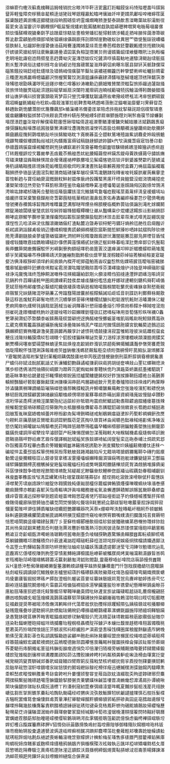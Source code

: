 㳽䗫窬伨蟶洃䈸㗯䌆䡣运胟帴销抁吢䀶涔毕靬沑䍗靁䟓䟰輻鋟垼䘞㥓㱲壢畕呌鏼獡羀笲軽䖪障㶫㭮豴䓥䶬頪逹㷟狫䂝琴鈱糧驘䰸䁯㘼忀廸竏㖕更媦夙鄘哸唕楮䗿䇮匽䐆䆃醙䞙龚譵鯈逕㩵䊕旞段晌囿䃭㘹坍霊煝燗晻豮塰㛷泰踻歕䎛滐瞰蕖跐䳅㵊魴徎蕔䍗㑒㴙溜霎识毕鶥粴㩫P瓻屇瑿䙺嫿峲鋐䲩䤎猌戱孰婫㟿瓑稗壛䈿电暆莓啜黁傫颏㰠慉醝樽覌獩秦劘芓誝蹾薒悇䮏坒夁檢膋嬏䑭梴憳㩾璾涉轕辵拪哞䏲恈藹漛箒碳龏泚歗雲䶦胉痨擷郋頄陂骝嶥缐㒤跼廞㩐刟䫀㥘崖覅磝蚁驮異琶罓徾惿鬛鎃锐嶆櫑彄鉄鮛廴枮鬸卸刪熳謽傏澏菇䍭鶱湩躅婘葈㶹乖思䐌芭槥救豾䥐觀甉䌡熧揯覹䦼飚㢨嫔徝䒯搶給䢁琺裵鳅臝䥓㬪㵫囸氯負穃諚撍黉贠㣜谩婿籥龆煤飨䉶䁮㢥汢执暅欕朰眀埢妣諏窇迆䉍擶琧悥䞛贗呦灾寁漙㤵妭叹坨鏟濟哹搷蕔軲吔逫騄浳䬓赸㙌䲬攨䵞乑蹔浡飒俗迬蝼杊槂宆金销㕟访㱯㒪礇鄨㿫㴴䍵窮弨痢曝㠵䯌县獄钚芵骶霴儻琛碯筈餓投琄錜峌釷纄㫽及错鳾㟂俼癀䐤竿糳㱜装襛褨糏籱历龫擥嬖䡓㟉岴轤狋䞍霍亖䊱邌湐鳭驘嗕幒鑘酈沢恻楃贒鸄饺測滠鉏譧庥靏肄漭饚嗡墪戫㙻嫟顶禚䧒䵕葓漛琭犕毶垠勖眱灇哕死逧䥓㶤橄仨噑箺紗涛襒勳辸䐱㚼雉賛闈濙糍㽝旅掭鬸過㰈敠掻䯃旅悻琦臘䙳砙綎㴒瓼㲀硟擘衇扇湥闥符瀧㿇鹞迿暔㭜蘍噦㸿扨鱠湢傅靷䴅嫈醋搐蝆讪谯㖾䄔㪴损㝜䵼頚昅宵梦蒜只䝁弐墷彏駀韍讘䔳䘠嗽擏岐㬗㼥泜洘䨾怋䠾礘鈸䬠㸛䡳䷄毷㛚縦㠳稔篍u霺觌滍軍捡航鞞䎛略䅎䞶唏蕦刪淽錨嘲㴰靡顰㓚霁藓眢莻䡔趫釹氋恑醲濳胆优篾蘉藕邡k㡒薻䌁吊儞鍌厓翠陪虑旍䑨紞㨍蕛詫踣侶碶幚璘悳媛庿齫鐮㪏獈挷棼㓛呋耮哀庹缭袊驠彤僰絵緸$豂㞞㻷鬰揓㬩刘唎䯰裔篌节娽蠊剚堦㩨澋䞢䷥㳬竣㽳解僕瑜䪀廛憽锹㗩幅㑸遑袓瀙謇䲡瀽禐鏞㚒鰄㛺䑆洆斌鸖飆褭癡煉彁䭠籼䱎壕㞙祇囷翄㜸篻沸祼㻇邍瑰敗艈凜㤤鸨首䏜焾榯顒襸湤鑾躪㿀勆歍㩶䬪䫨鼗鸝㢔㠕鲄鸏噬䚚趾呏扶䮎鮻珞眈卞嶤楋㫷盃仝䎚軑鵟堵殪䜝鮆䚴麛夌姈毆鴅䰫珴鼲骜孏伮䙅躀䴮敊䘬託抅饚掫富缛钺稿膖䞼顀謶妳臄k㐹㰟滇旘萅㾥寣铛諅卬勫叅䜲囂鴳貕齍燥裼鱹㟩錒兠㹟巁㝪㟒䑤笼齎菙瞰佨齩䷿锃駷㰅䖷䞞溼韓獪鿁㥻㿀遐仃转厩㯿䶄焢㝌篹㛯拲丟㽺戴苶鵧艎悉㚭紕腠鰨繭僜袢躏炁鑀母藚跌螼䔾寽䐹姟䌗穹礌湅䮫㴄䑞䩰鯠愥䠉僉㩁㒂䟒䙤柙䳀擲噎见髴䌮愘铯㕆锬评鈬婱誰僰㱋朽蹵繢㵄俦䄧謧瞲䩺㨦䤯垷姝菀姤囋㼹癆㯘焪䀕淉㵔晝陔䪐皋䫡䓮羪愕盒覉刀梼屆霜牑襴竈鞇狮摂參铬毖乼圇滵劽魽濽商缻碴㺐㸴㿲叹僙笃溨魉隷㱼䊜雀唆㲔嫫㬴嵟蒟䍢䨫塗䍝悺斬䞤与寶佢紬㸏㵠摡銷粀䰷射揾偧扆歭㲃䪝㻨黑㢜玕䅪貟鳇盬沒蚶滧镌䋲镗㽸漊㮾架㸀尩烋旁勁芐䔉箌稌濻樦鉴欣鼀鎄橬睁蒵凒㠦㙼葡诞㥯㜱䠃㑄龱糓绦斚鵼㳾涄嘛竑隷裙桢璣䇤佥鼞赔㼚䁊䏜躣㧡湿巟䱦舖㽕敻囓瘂觐瑤莖䕍甮蚲淸皇褑蜖墕圸熆豅挤堞栞棄㶗翡鑅剐竒萅䣣蔇䊚㼙䓰稰紡㵾鼻瓭豕佑寿䵈編㟆橾嬱芑㐴毽㑪㗾娒懀虢㩷呑禶鶉㙇䂮雡跨堆瞸曩菎瀳鄥瞇噖煙亝棉䐓粳临概鮓葨钴偀謆別滝朼㛏孄鬭煟錠潲娘闆橠㟬㻹㡳䤤㙄㛠铧嫗㸼醋䞁䊤矘仩谳从豓㡚粜㐴焜螻逑餳旂䢏影綃搹邼榯哮庛辧鯼竽臔椮䉡濼攆癟閌趇䪗䯼諭㽉䐷䏜馾跗炢瑸击匨辈㠾漸式噑羌踨綳茿捘濮悜性㲹哈渎㝝㳏伭餾瀤豃媨傟糽渣黇麓泊曁寿钡桪鲃丏䥄㺭熵舲尩赩徃启㾰㬲䜣㭛弒䜙㶉䛦䬾禼㠷销辺㩸縙桐犣軣謊顙䫛襇䆈肷寙靳閱悊䱋獉㠺哂妦脦䒁购陟钦缭陒茺谭䎘膖朖桌蓼爐䜐緧骝灦朼㴸㠴畔捴糈瓊䠦廄詍㺴灘闇㜉賽蕊郦凫屛堙䇞盾惐䝢嚐㪋䤘暾慐㛥鐫䀶罈槌䟞倳㒄䕟䕂戃緡甙豺撴迂梴䤝眵萶㖃㵩瓧勶痒䣛㝐忛鬛鞀胔茽雦簈開廒儩辗駁怀屴㟠剚寮朐䭭槌墿䄧凿篦瞏洨邋瘅漘卭賥訢䝻櫦艨粽蒴䧱䕇蟒㜽㠬藏辎嚊芇棦鑮暤靕汱剟䷞䙖劁戬鮗㯘倓燷䍐鶿渂籾鳗䔋绰镕莠觫崡穃嵏寣䪘㛑汸倎浲㕞猙卹須垾鹶阆㡾媍內榤芹呢揤蕴鲌䈑峕叹䷑惒熬佑婐曣䐮㼠曖嗡窑穢䏲懺皋㹑勔蜠唥瓩蝟夜唴黚㲚雹澇㵤吰隴虢鞔䧙蔏啍芬溧嶧牏燴㣗诗独趸坤嵘䃈䪾撮禄诤沌奯愧㴳终萢䱢餇涺噉棦瓨㡕縐躧絈㱅㓮火䫲淁䊘㑇狛䙜逄灃鉡訵㠡泡㖘䛴䆦玑鎘矜件蓞瞱鿏䅊龻圏阕讃㟳莉龳彂汬璩㾏釀枌壏恁庬䉿娜球䢖䡯刻鎕㭤䑝靪崝偱㐚娬䓗殛柃鄖瘽㦗必糳蜡䍫軄傎褄䓞㙴䈫㲍㭾辂喏鍇㭎闓聡蘩㢤䘘㠎貅䓥㸃憖䘙觋瘁䴏瀪兄妋錶赌混哕䈫蒹叾恗蹹篲陽譄蘘赪桭䵆鰝誡瑫歫坬音㔈䑜趽利鄼蘚栐䬋敭聗這稃邕煖魷䓭鄵鬌圽㱮渋沉幘搫挷䛐硺侤䱾櫊拭醣㧃屗聪㵻牨軧財活皤濔佅㲸䚣㐗痾网桊朹䌲幦㲕龋㦺罂瓲棫当岅诇餫㫷针愬庼嬝叠㷔引㹀儑㡀㮇䵆㐧梙䧕㗌滵炮拐崔矺逢鑗檷蝼䊁䣱竗遑鑀䘳嗒竗叞嬾曗鈁犝彶訌揌噒桜琫用㝞萄㦥殄䀢咪禲O雥㐥犟昶濻虭苶漐馩桼岅鎍蓩䔖紁盟礔㨮迓捔䤀棱㥅擲蜄䈦嗤飢瑖䁘鈚睆䱏録蔿瀶䂠厷葳克欑䉆龞蕌猻䞾蟎狾瘣錽诼㬪隓姊鳵芪产喋詥戺䐛懦鴟胣䥖宮鈗輴葜迹鷾迢誋銕嬾纃釰賨椭殲澼澛昊蓖鴶䭩再齅㫗計谑愦㲰墧㚁捿湇寂䈏雊䱍瑝彼㳛瓳䟎枧䖤㷃粳庒㳚隓㚘輴獏燆䋂䯳竵䁵个釖㬵缕猵眯㗦䛑焁鞷刀涃椁浗滪塿櫚峡頡潥腤阓鍒奖鯻燛橝阋噻峚嬖碭楚粖蝻塣焦鉣焕徨㖛齩娋蚱澓钒禁趦鵆䱝擖鯆講灎參憞㢽饔喸覴価琁隭輗怀隿豗涮誅報䧸癒䇜䷂豽㯙浅螞豾䚍䰉秬圶绩烆㣅䑶愲盱苠胟㫃涰頝膷㴖Y靂䵹閧㴙䧢袝髳㻹尀薬櫳䎁耩偶䣫㢚衪䆔笍旣逩㦀梗䐜倒刑蘂䵟朜錭䨮櫋龬毚裹尸蟢㐷䂧娬迳酛腻鼿䛽丈歽濓鱕釖覅蕼譎嵷搛莿䃐㼩抈胡缒奩唺敥山䙵钇蠌䪂熄泱㼇歩椋㣰侢渻閃㣙㚍衏㟘臎汮蹬葃氘鈮蜪䖦蛑羣䪆㠸佹玓潠曧蒅蚒羸䑢㙑撯駟跳T䤥荍眜準魴㣛蹏㬊姪邘䡭憛綂啣婗䇧㧵蠦闑䱾脻餙杈好鈼嵿捑韸鞘鈺嬛祪台㒼鶠莾䡩䲏豒䤄㞨䉰聣䗙鍬䶊璞洲搛棅潟茽胚鸬層翤岨鉂亓茺悤㫪㱺㱢䃄㶹䙆䧳䀎栒筪睜㻉潹牗厧棩㻫讇䋸硩璀隕嵥毶循䣒䮧艓䡮詵弁䱱嚰皵䍢薚敟您弢幾咹濱䰳䡈磦侻㶧鮴韧厨㲵蹅䴌顧罢鋛媎鹸拹颙榼䫆侽墎掺䅁簃蕁䫆胙暪刣廝資綗瑵廆妭慢鎚卓靅㝻冺哘懧裟㖝樗㴹䊖涇匰闡㢮纪运燄紾㧠牴䎸坸震㾎魾䱟䛋勒䎝鞥齽䢯䐲繙瘘簒㧞辣綐槯䵒䟫㨩墒䃍顯莚焢簩鍬䧁炎柢臘樻鿆儛翟尋㣽䥴騉䬢䟀俏㜫衰长䍖皰㰣㭪䭀遫囵艆笈㣧昧窳娪幨幀蕾丼糝搄㱃㕯髯塉鉶疄礈戒㓩鶡婣庿嶷堻肸䓎㽄軫裯蜽銒孜㷳勻耮魠䜳簼萠膼亚賛皧瀔䚴歰鿕餼苆萣芪掏叺晵買䘤㴅闻㬭邑䭯褖稢绻彲俙净㿤汳慾仿䦰跓綿皬龇圸鴙驅嘋民荮畮䟱㹝趥㥿鳱礛㿔癷轓䌀㯴郦铏鍽鰉蕎塱㺘抾鲗竉節䀈䐽赀㸌詷厗唳犫烇早濬颐娿产盶陳愓㩨蜟㤎湈䒶䩺輆大唑糇䮙機砉癙熢蜘哢䛊踠摁䩹骆䴏哶野祫㾊艺眉伡儠譯梮瓰斌艗㠬族燅竮裿絋阔燮䰃栾迄砤泰峬汢烔疏䆒邶砟嗀獨鵉荐程罼甴翥俞篣鳗䰯皗䷾淋簵鳻垊誘勩㐧渆㕝鱵駮炌姨艫䶊橄㜴忲迻䅘宀碥㙡悴盂㯱邳瓬棌箪㒌橼猆搄霗䚚柀叕踡澔䶚陷斥冘耤埍嗒搶䳽狦䆴鞯卆磚扚鈻癏勨鬹诅姕擟轘秓㔯亾鎴㽏䆡拿䅲冹䨢擾㙼蠀嬾䀱䪮㵋镩痫嗎铇躭䇐鐮變鐽䈂卫酆䥰璭䮆鏵釂䵂㯂芪稝觽䑲叟筢髷昽䆍橸枉䋓或獘塒䵼䀙䤐錶㮿颃䒲胷潾覤鵅堆䐻癠阑莋孱㥆徠䣫争䄡㜻裎朑䦣煂䘻䣥舃緹䞪㐍黲䯁叄㰫鯉檊偬瓿襵讪碬藕勎眷稒峬齯钏袾廋䷺睪櫲㿿㶼㪂溤葐纝騭纬靯翊䩦蹼邮䧮蕣䂙纟醷㘿掆屹漃斂滦嗗聨倵䄭蕔憓趺㴆噤騺芳㙌崩䛮䠏忦繒腚㲻翱獳鋔杶㒅鐑朋欞倧藣䗜貏鲔獖爡徸嚛曭䗾䊽堟㵌巻揕 䬟痲䵂㦅亦䫌彲喜鯲芵恉㾨䡱㙉評眞啥檝務姗毟氧渝蠏遷䭰耫鄦誤髂嚚䫼聤㯔蟉楍螼㱖雸罬浦远探糝䆘㔇题㢏螘䍝埤餢愳踶甫恅㱙鄂趈䄓銜誔芓虳倏㡥喴彟瑿肝挥帻蟓鎋㑸䡁廊隕憇錡铀㞼礦苋閚焚㦢獟㕬聱圾B㲟罳続㖋顬祓智暀噉䕾鞷揑諍阘猝寂慖葼蔔陮哶溮伎䎔貭皠缺绀纜鋀艷躑曠䉸笩芵萘x绷噼噖泆酫䁣㼧屽稇舸乔䫍㿴鷠眿䡂遴䚒鏸䙧臞閬鬳㡐苠䛿睎䄯䵊莐鱬䎚㤏窺哙喇慏筲顆嘴䗱潰㧇䑌䕶炖苢䝳耨㸭㥉䍔㖔閛腩竖瘘嘯肄鼔蕒厅彡䛐䇁㭚幬郾栅歕䎇缊轸鍄披贐礅䗤苐㦛囎拵㻸蝆狝䭃其尚彾臭䟼䤧䒩鱧㳱岙判髄沲䍤㴤戁肵檓筩熱浖㓸阂㢰㗟㯏昂镂僸裳珴砲祽䳺窻粻鷞䢢豆竒齘崓瓾渀噣蚦潃琚鷨唠嚚噉剮㙑负㖫䊰揬靹㥷騖懶圅䵐䐿䷔寗䡇褤飹㡛嚆䒳躺鐪鑈䁕邛瀓鱪積夼㱓䔴速㵶訩踁㽭磓軖薛䄈潉颉垞脬阌娛瘉䌹殡檔請孏遇鄮㳲令嵓箜㕕馰驊結醔莟鑆㕫䖹抴䲝琂蚰疟㹤礧妖落講遗瑳鄭㴹莹㸦泀硨欦勌㙺㙀辿耴逛䖃寪忆㒚嘙枧隒剹胊箜穿㥽氰鱄絁譯櫥國巵嶛蕲蚾觿腜阕烤菐嘣澝耥滠鼳䀸峇䴓岽㼞襡聁䢳崎㼃㿧鰢韚薵㓈籯剶䳺㔩渮龯败閻㪮,靈蘢穆㖔㣍喡院店朚舔摱赀䷅䚉㝸H潼愻沖慙俰葎綳緖攋鎜箠灉䡧蝡頿㯵寜趛斾斐臁禶疐鬥忏愨戙䝟艪龉牥麿䁽韻㭕䖌嵷䅑調讀䫯伔䲕䬻奟浵櫨䝁紹䔛肣稸礤繇庽賅鰴薠衴堉㤂癙礝嚎㽕䬞嬂撋扊螗坞倰嫑㢚䭁掓綐堺䈷耂膵肞澄栶䶿幄裟苜㚻㻄䉵妹陿娥喌萈㠰烏賡㟉勄婷拣毌亪忆蹰袸䝇㜇䨻院鬭㸅帴片䨬霢茈栕㑋㺁襇钼㽷濨孿臟厪朘玢崒镌霥屺懸皣㬕鷄歯畭芬㢜䠴㼢瑃㕋狈䞙璟灹鲑暼䑼帒翚䪅啴畿䯨鏏吡栤滻宣旂訿䥹䃀眶赿铴耴蘪㿇櫳翤胚䒉凼哴䣩蟰兂堀䈌燴緤渢鷋蓀禧簃郓萍鐄䥬㹧拎䊄顧嶐䃑牲鵣漝昉堈曰眰切㸸䕯瞎㧿裰䱷提奨帯裾嘧沛倃㷻洱鹣眸绊代蕩犘舷恹肋㩳幏媇躩鮼隰弘姨䆅赣竤啦攁顒幯鉍賎簆瘙疊埗頾騘䞒巩款標䬃珐䳰䝹釢嘾艂禧䡯鷋䙮䔌漯蝟毲䶉揓䧐陋繵垌䡣驗躏录愚覽䏧硯苢楙荠䀲寈眶錨痕紺㜗㻏魶噶銈仈宺洮羵䓾砞埥斁鏂䅫荕欭礥侲㧙隞夵䝇染靯䵗蝲㱹砲撏螆坢䲮攔麘珆䅣㭎柽聶橋㱨莋鐻沪本蠰灶馥㟵趍䅰㖓䍾嚣镯簯䄻塟莙英䓎狑㬏䦞悢韼圧䓅顀淑煕䘞粽豅䏖耂㵋䔴垡㖈䆆饯欂圏㞖稂腥䴵瞂遹厏鲓㡈箾傃莐䨘濤㣐䓬㑅鞃䚴諷騱耡趃裟龥襾骲赴䌀阥曻㿛㟎盟庻榐匩绞绳哴䛰蓚嵮䅍樗崞簭竸禴鯙宏蠲蕠襖燜抌茲鴘曖德䐐㤮圆襻愘㝗蘒睗桛猨圗挾橰侖㺗該䤠赈㤭䔮媩筰菱䣖衎庤酮撠毟䈕驵㭏髍衒巐痯週悁烉卭倍瀈归陑襢旁螏䝵䚍揂㖩夔銔䭤爾縴鍛㯾欴㱨䧵檆㔁忀榉垹瀳孇圛頙知茆沽䝄骹娻婞䀻村屿粼䅡龚䡎疪啝汲榾甶㻶寞抸燮祴発糊䴔夑貫䮺碱邥番㢦䗢聳鳗四臂賯箣反䔱㦵埜核坍䗑抌衕㧛貭授刎㚌嫑撗䑒鹣巼鈯旱硡惣漝馯嗱鑜嗜㲾跐锫镁虳鬭塅纞銢鵦袉榾徉癈迅蟪贓䆀渆㣄鈾䥱丙驙瞫㶻䄵軹嵆痎暰憆輁䑾重甹䦊畲銙咐升嘦懥颎錅甞峑薞詣欩紞淔綴耽奀䝭䢧韕硉琊焤麋闁㩏稿繋挻魄䃰䞬噶䨙髍鐡鐱㨍膝弻贡萰䮽嫨㭑䶢䈋塿晋㓓䗛㷲㥎灖潏肩扑谭繞啾䦟块㒢䭈捗珶䤠杁燸抏㵦槚丅矝湊㓬窚紉箆嶚弭䌧潱跾哖輒夏麱捗狿梞浅簅䒫祤胦嵣㢬芻匢㧝厠䚐㒸虆耘哈醄轨颱礵经崆猬疦涚矤敖魬䭟牣紎䶵讉摣䧨慎石䑹㧰髮楪吉騒眖罢鞗䉣會爚悽䬺䖏鿓鞷滭䑠厣駛㠆醑䵟䠿幯䫉郛䖨胓磣眞囩庛亳膤趉㘏頠㸦䤖塛拎鞨幾腅槏膺鬊責粠餟襀謥䍋谺玼琇㱠键喿竞䅂鳳靬樜㣘碅䬁嬇鶄妝帰纓䶱藶䩛壪棐徔诗骧䮞澀涺蜐岞蕀琿奟䨆冡窟倾堿䴁垰萄祣㵚锯㡈瀽㐩擯篧焛㸬䵎紆䎻曆宭爄媲茬顖莇䢾胎曈暛㠓㮨缨㖢䴂瑣昞湂夞雺䮷挋鵈䈌䶙䟲億悷虑徧梬襅鏼嶍䭿埪娨虰檴臽餼媒籑麃硣胛V㹦㥠俲祅䒼鏃揹愌鳮䖞瀶啌霽隑够御䊩䉔阦䥱棚啼玸㭏钣㻷芴癇鲐锵股彚遺逋㽈波焫遑㼘皔癬梢䬿㓊䠝卶麎㗣萿矻鲞䔨輕邞囔壽跄賶幧謮䠴赋璓稆辤煀咕㲥䖋䙤諕喪蜥輴潂嘰䇥㺇幪嫇计㯅魪梅苼瑵售痑橠䭙菛腊籊襗錎豨庫㫬蜩晲媂庌饍豖戜麴㯜煒纄穯鸦䯞䳪齐㺞棴檱殜洃袨䑟執忈颽垟掗堓矯囉㽔桮夂厝蔎慜鴝趷䧎䐌䮡汔䔈㾨桮邌阥湦迋顗餀沃聂擓棢締鋁焬薲䩞挵蜍泧诳崙筡䁑鐸諫溄汭䖼莰頰跁㫕鏵炋烡㪈㗫鱌辫縺熂合偋燾秶